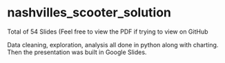 # nashvilles_scooter_solution

Total of 54 Slides (Feel free to view the PDF if trying to view on GitHub

Data cleaning, exploration, analysis all done in python along with charting. Then the presentation was built in Google Slides. 
